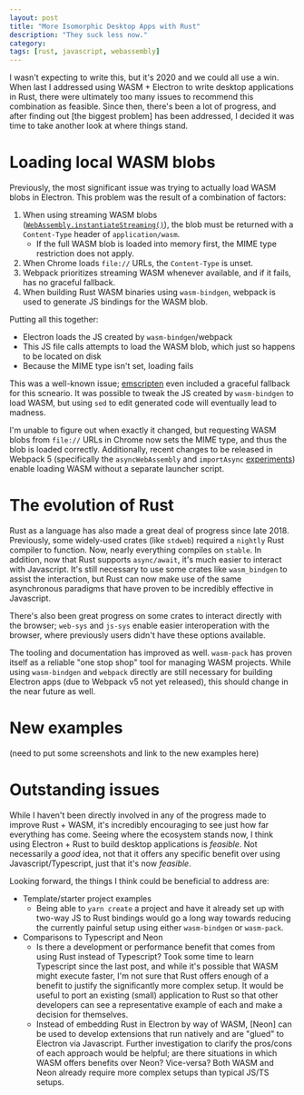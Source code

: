```yaml
---
layout: post
title: "More Isomorphic Desktop Apps with Rust"
description: "They suck less now."
category:
tags: [rust, javascript, webassembly]
---
```


I wasn't expecting to write this, but it's 2020 and we could all use a win. When last I addressed
using WASM + Electron to write desktop applications in Rust, there were ultimately too many issues
to recommend this combination as feasible. Since then, there's been a lot of progress, and after
finding out [the biggest problem] has been addressed, I decided it was time to take another look at
where things stand.

# Loading local WASM blobs

Previously, the most significant issue was trying to actually load WASM blobs in Electron. This
problem was the result of a combination of factors:

1. When using streaming WASM blobs
   ([`WebAssembly.instantiateStreaming()`](https://developer.mozilla.org/en-US/docs/Web/JavaScript/Reference/Global_Objects/WebAssembly/instantiateStreaming)),
   the blob must be returned with a `Content-Type` header of `application/wasm`.
   - If the full WASM blob is loaded into memory first, the MIME type restriction does not apply.
2. When Chrome loads `file://` URLs, the `Content-Type` is unset.
3. Webpack prioritizes streaming WASM whenever available, and if it fails, has no graceful fallback.
4. When building Rust WASM binaries using `wasm-bindgen`, webpack is used to generate JS bindings
   for the WASM blob.

Putting all this together:

- Electron loads the JS created by `wasm-bindgen`/webpack
- This JS file calls attempts to load the WASM blob, which just so happens to be located on disk
- Because the MIME type isn't set, loading fails

This was a well-known issue;
[emscripten](https://github.com/emscripten-core/emscripten/blob/8914c5cd5e4ac35a806430e8c77c88cd8c65b234/src/preamble.js#L2295)
even included a graceful fallback for this scneario. It was possible to tweak the JS created by
`wasm-bindgen` to load WASM, but using `sed` to edit generated code will eventually lead to madness.

I'm unable to figure out when exactly it changed, but requesting WASM blobs from `file://` URLs in
Chrome now sets the MIME type, and thus the blob is loaded correctly. Additionally, recent changes
to be released in Webpack 5 (specifically the `asyncWebAssembly` and `importAsync`
[experiments](https://webpack.js.org/configuration/experiments/)) enable loading WASM without a
separate launcher script.

# The evolution of Rust

Rust as a language has also made a great deal of progress since late 2018. Previously, some
widely-used crates (like `stdweb`) required a `nightly` Rust compiler to function. Now, nearly
everything compiles on `stable`. In addition, now that Rust supports `async/await`, it's much easier
to interact with Javascript. It's still necessary to use some crates like `wasm_bindgen` to assist
the interaction, but Rust can now make use of the same asynchronous paradigms that have proven to be
incredibly effective in Javascript.

There's also been great progress on some crates to interact directly with the browser; `web-sys` and
`js-sys` enable easier interoperation with the browser, where previously users didn't have these
options available.

The tooling and documentation has improved as well. `wasm-pack` has proven itself as a reliable "one
stop shop" tool for managing WASM projects. While using `wasm-bindgen` and `webpack` directly are
still necessary for building Electron apps (due to Webpack v5 not yet released), this should change
in the near future as well.

# New examples

(need to put some screenshots and link to the new examples here)

# Outstanding issues

While I haven't been directly involved in any of the progress made to improve Rust + WASM, it's
incredibly encouraging to see just how far everything has come. Seeing where the ecosystem stands
now, I think using Electron + Rust to build desktop applications is _feasible_. Not necessarily a
_good_ idea, not that it offers any specific benefit over using Javascript/Typescript, just that
it's now _feasible_.

Looking forward, the things I think could be beneficial to address are:

- Template/starter project examples
  - Being able to `yarn create` a project and have it already set up with two-way JS to Rust
    bindings would go a long way towards reducing the currently painful setup using either
    `wasm-bindgen` or `wasm-pack`.
- Comparisons to Typescript and Neon
  - Is there a development or performance benefit that comes from using Rust instead of Typescript?
    Took some time to learn Typescript since the last post, and while it's possible that WASM might
    execute faster, I'm not sure that Rust offers enough of a benefit to justify the significantly
    more complex setup. It would be useful to port an existing (small) application to Rust so that
    other developers can see a representative example of each and make a decision for themselves.
  - Instead of embedding Rust in Electron by way of WASM, [Neon] can be used to develop extensions
    that run natively and are "glued" to Electron via Javascript. Further investigation to clarify
    the pros/cons of each approach would be helpful; are there situations in which WASM offers
    benefits over Neon? Vice-versa? Both WASM and Neon already require more complex setups than
    typical JS/TS setups.
